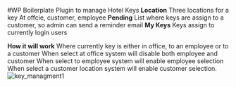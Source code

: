 #WP Boilerplate Plugin to manage Hotel Keys
**Location**
Three locations for a key At offcie, customer, employee
**Pending**
List where keys are assign to a customer, so admin can send a reminder email
**My Keys**
Keys assign to currently login users

**How it will work**
Where currently key is either in office, to an employee or to a customer
When select at office system will disable both employee and customer
When select to employee system will enable employee selection
When select a customer location system will enable customer selection. 
![key_managment1](https://user-images.githubusercontent.com/2802893/96581904-fb747b80-12f3-11eb-8ad6-7740d5ed1dd9.gif)

